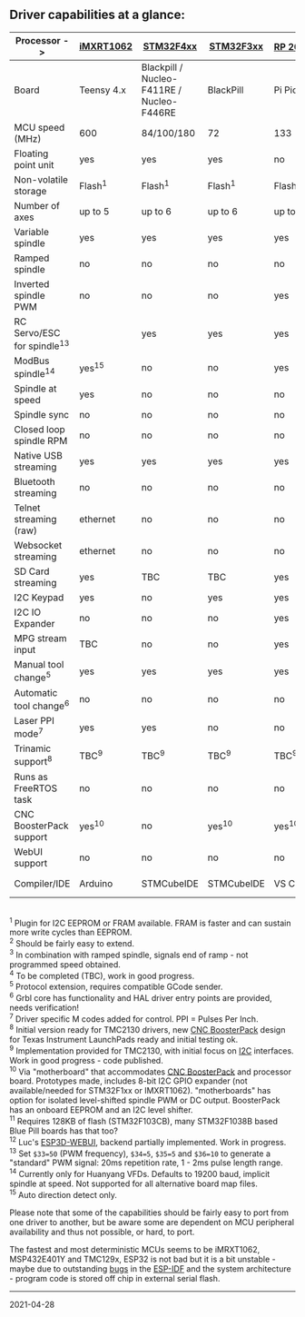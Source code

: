 ## Driver capabilities at a glance:

| Processor ->                         |[iMXRT1062](https://github.com/grblHAL/iMXRT1062)|[STM32F4xx](https://github.com/grblHAL/STM32F4xx)|[STM32F3xx](https://github.com/grblHAL/STM32F3xx)|[RP&nbsp;2040](https://github.com/grblHAL/RP2040)<sup>4</sup>|[STM32F1xx](https://github.com/grblHAL/STM32F1xx)<sup>11</sup>|[SAM3X8E](https://github.com/grblHAL/SAM3X8E)|[SAMD21](https://github.com/grblHAL/SAMD21)|[ESP32](https://github.com/grblHAL/ESP32)|[MSP432](https://github.com/grblHAL/MSP432P401R)|[LPC1768/1769](https://github.com/grblHAL/LPC176x)|[TMC123](https://github.com/grblHAL/TM4C123)|[TMC129x](https://github.com/grblHAL/TM4C1294)|[MSP432E401Y](https://github.com/grblHAL/MSP432E401Y)|[PSoC&nbsp;5](https://github.com/grblHAL/PSoC5)|[MSP430F5529](https://github.com/grblHAL/MSP430F5529)|
|--------------------------------------|-----------------|-----------------|-----------------|-----------------|-----------------|-----------------|-----------------|-----------------|-----------------|-------------------|---------------|---------------|---------------|-------------|--------------|
| Board                                |Teensy 4.x|Blackpill / Nucleo-F411RE / Nucleo-F446RE|BlackPill|Pi Pico |Bluepill         | Due             | MKRZERO         |                 | LaunchPad       | Re-Arm / Bigtreetech SKR 1.3 / BTT SKR 1.4|LaunchPad|LaunchPad|LaunchPad|CY8CKIT-059|LaunchPad |
| MCU speed \(MHz\)                    | 600             | 84/100/180      | 72              | 133             | 72              | 84              | 48              | 2x240           | 48              | 100/120           | 80            | 120           | 120           | 80          | 25 \(16 bit\)|
| Floating point unit                  | yes             | yes             | yes             | no              | no              | no              | no              | yes             | yes             | no                | yes           | yes           | yes           | no          | no           |
| Non-volatile storage                 |Flash<sup>1</sup>|Flash<sup>1</sup>|Flash<sup>1</sup>|Flash<sup>1</sup>|Flash<sup>1</sup>|Flash<sup>1</sup>|Flash<sup>1</sup>|Flash<sup>1</sup>|Flash<sup>1</sup>| Flash<sup>1</sup> | EEPROM        | EEPROM        | EEPROM        | EEPROM      |no<sup>1</sup>|
| Number of axes                       | up to 5         | up to 6         | up to 6         | up to 6         | up to 6         | up to 6         | 3               | 3               | 3               | up to 5           | 3             | up to 6       | up to 6       |3<sup>2</sup>| 3            |
| Variable spindle                     | yes             | yes             | yes             | yes             | yes             | yes             | yes             | yes             | yes             | yes               | yes           | yes           | yes           | yes         | yes          |
| Ramped spindle                       | no              | no              | no              | no              | no              | no              | no              | yes             | no              | no                | yes           | yes           | yes           | no          | no           |
| Inverted spindle PWM                 | no              | no              | no              | yes             | yes             | no              | no              | yes             | yes             | no                | yes           | yes           | yes           | no          | yes          |
| RC Servo/ESC for spindle<sup>13</sup>|                 | yes             | yes             | yes             | yes             | yes             | yes             | yes             | yes             | yes               | yes           | yes           | yes           | no          | yes          |
| ModBus spindle<sup>14</sup>          | yes<sup>15</sup>| no              | no              | yes             | no              | no              | no              | yes             | yes<sup>15</sup>| no                | no            | no            | no            | no          | no           |
| Spindle at speed                     | yes             | no              | no              | no              | no              | no              | no              | no              | yes<sup>3</sup> | no                | no            | no            | no            | no          | no           |
| Spindle sync                         | no              | no              | no              | no              | no              | no              | no              | no              | no              | no                | no            | no            | no            | no          | no           |
| Closed loop spindle RPM              | no              | no              | no              | no              | no              | no              | no              | no              | no              | no                | no            | no            | no            | no          | no           |
| Native USB streaming                 | yes             | yes             | yes             | yes             | yes             | yes             | yes             | no              | no              | yes               | no            | no            | no            | no          | no           |
| Bluetooth streaming                  | no              | no              | no              | no              | no              | no              | no              | yes             | no              | no                | no            | no            | no            | no          | no           |
| Telnet streaming \(raw\)             | ethernet        | no              | no              | no              | no              | no              | no              | wifi            | no              | no                | no            | ethernet      | ethernet      | no          | no           |
| Websocket streaming                  | ethernet        | no              | no              | no              | no              | no              | no              | wifi            | no              | no                | no            | ethernet      | ethernet      | no          | no           |
| SD Card streaming                    | yes             | TBC             | TBC             | yes             | yes             | no              | yes             | yes             | no              | yes               | yes           | no            | no            | no          | no           |
| I2C Keypad                           | yes             | no              | yes             | yes             | yes             | no              | yes             | yes             | yes             | no                | yes           | no            | no            | yes         | no           |
| I2C IO Expander                      | no              | no              | no              | yes             | no              | no              | yes             | yes             | no              | no                | no            | no            | no            | no          | no           |
| MPG stream input                     | TBC             | no              | no              | yes             | no              | no              | no              | no              | yes             | no                | yes           | yes           | yes           | no          | no           |
| Manual tool change<sup>5</sup>       | yes             | yes             | yes             | yes             | yes             | yes             | yes             | yes             | yes             | yes               | yes           | yes           | yes           | yes         | no           |
| Automatic tool change<sup>6</sup>    | no              | no              | no              | no              | no              | no              | no              | no              | planned         | no                | no            | no            | no            | no          | no           |
| Laser PPI mode<sup>7</sup>           | yes             | yes             | no              | no              | no              | no              | no              | no              | no              | no                | yes           | no            | no            | no          | no           |
| Trinamic support<sup>8</sup>         | TBC<sup>9</sup> | TBC<sup>9</sup> | TBC<sup>9</sup> | TBC<sup>9</sup> | TBC<sup>9</sup> | TBC<sup>9</sup> | TBC<sup>9</sup> | TBC<sup>9</sup> | TBC<sup>9</sup> | no                |TBC<sup>9</sup>|TBC<sup>9</sup>|TBC<sup>9</sup>| no          | no           |
| Runs as FreeRTOS task                | no              | no              | no              | no              | no              | no              | no              | yes             | no              | no                | no            | no            | option        | no          | no           |
| CNC BoosterPack support              | yes<sup>10</sup>| no              | yes<sup>10</sup>| yes<sup>10</sup>| yes<sup>10</sup>| no              | yes<sup>10</sup>| yes<sup>10</sup>| 1               | no                | 1             | 2             | 2             | no          | 1            |
| WebUI support                        | no              | no              | no              | no              | no              | no              | no              | yes<sup>12</sup>| no              | no                | no            | no            | no            | no          | no           |
| Compiler/IDE                         | Arduino         | STMCubeIDE      | STMCubeIDE      | VS Code         | STMCubeIDE      | Arduino         | Arduino         | ESP IDF         | CCS             | MCUExpresso       | CCS           | CCS           | CCS           | PSOC Creator| CCS          |

<br><sup>1</sup> Plugin for I2C EEPROM or FRAM available. FRAM is faster and can sustain more write cycles than EEPROM.
<br><sup>2</sup> Should be fairly easy to extend.
<br><sup>3</sup> In combination with ramped spindle, signals end of ramp - not programmed speed obtained.
<br><sup>4</sup> To be completed \(TBC\), work in good progress.
<br><sup>5</sup> Protocol extension, requires compatible GCode sender.
<br><sup>6</sup> Grbl core has functionality and HAL driver entry points are provided, needs verification!
<br><sup>7</sup> Driver specific M codes added for control. PPI = Pulses Per Inch.
<br><sup>8</sup> Initial version ready for TMC2130 drivers, new [CNC BoosterPack](https://github.com/terjeio/CNC_Boosterpack) design for Texas Instrument LaunchPads ready and initial testing ok.
<br><sup>9</sup> Implementation provided for TMC2130, with initial focus on [I2C](https://github.com/terjeio/Trinamic_TMC2130_I2C_SPI_Bridge) interfaces. Work in good progress - code published.
<br><sup>10</sup> Via "motherboard" that accommodates [CNC BoosterPack](https://github.com/terjeio/CNC_Boosterpack) and processor board. Prototypes made, includes 8-bit I2C GPIO expander \(not available/needed for STM32F1xx or IMXRT1062\). "motherboards" has option for isolated level-shifted spindle PWM or DC output.  BoosterPack has an onboard EEPROM and an I2C level shifter.
<br><sup>11</sup> Requires 128KB of flash \(STM32F103CB\), many STM32F1038B based Blue Pill boards has that too? 
<br><sup>12</sup> Luc's [ESP3D-WEBUI](https://github.com/luc-github/ESP3D-webui), backend partially implemented. Work in progress. 
<br><sup>13</sup> Set `$33=50` (PWM frequency), `$34=5`, `$35=5` and `$36=10` to generate a "standard" PWM signal: 20ms repetition rate, 1 - 2ms pulse length range. 
<br><sup>14</sup> Currently only for Huanyang VFDs. Defaults to 19200 baud, implicit spindle at speed. Not supported for all alternative board map files. 
<br><sup>15</sup> Auto direction detect only. 

Please note that some of the capabilities should be fairly easy to port from one driver to another, but be aware some are dependent on MCU peripheral availability and thus not possible, or hard, to port.

The fastest and most deterministic MCUs seems to be iMRXT1062, MSP432E401Y and TMC129x, ESP32 is not bad but it is a bit unstable - maybe due to outstanding [bugs](https://github.com/espressif/esp-idf/issues) in the [ESP-IDF](https://github.com/espressif/esp-idf) and the system architecture - program code is stored off chip in external serial flash.

---
2021-04-28
